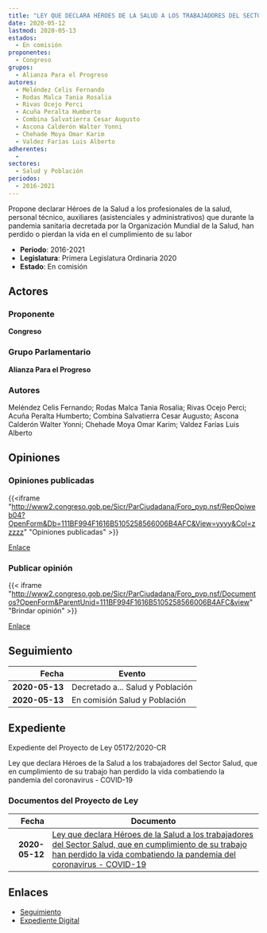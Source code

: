 ```yaml
---
title: "LEY QUE DECLARA HÉROES DE LA SALUD A LOS TRABAJADORES DEL SECTOR SALUD, QUE EN CUMPLIMIENTO DE SU TRABAJO HAN PERDIDO LA VIDA COMBATIENDO LA PANDEMIA DEL CORONAVIRUS -COVID-19"
date: 2020-05-12
lastmod: 2020-05-13
estados: 
  - En comisión
proponentes: 
  - Congreso
grupos: 
  - Alianza Para el Progreso
autores: 
  - Meléndez Celis Fernando
  - Rodas Malca Tania Rosalia
  - Rivas Ocejo Perci
  - Acuña Peralta Humberto
  - Combina Salvatierra Cesar Augusto
  - Ascona Calderón Walter Yonni
  - Chehade Moya Omar Karim
  - Valdez Farías Luis Alberto
adherentes: 
  - 
sectores: 
  - Salud y Población
periodos: 
  - 2016-2021
---
```


Propone declarar Héroes de la Salud a los profesionales de la salud, personal técnico, auxiliares (asistenciales y administrativos) que durante la pandemia sanitaria decretada por la Organización Mundial de la Salud, han perdido o pierdan la vida en el cumplimiento de su labor

- **Periodo**: 2016-2021
- **Legislatura**: Primera Legislatura Ordinaria 2020
- **Estado**: En comisión

## Actores

### Proponente

**Congreso**

### Grupo Parlamentario

**Alianza Para el Progreso**

### Autores

Meléndez Celis Fernando; Rodas Malca Tania Rosalia; Rivas Ocejo Perci; Acuña Peralta Humberto; Combina Salvatierra Cesar Augusto; Ascona Calderón Walter Yonni; Chehade Moya Omar Karim; Valdez Farías Luis Alberto


## Opiniones

### Opiniones publicadas

{{<iframe "http://www2.congreso.gob.pe/Sicr/ParCiudadana/Foro_pvp.nsf/RepOpiweb04?OpenForm&Db=111BF994F1616B5105258566006B4AFC&View=yyyy&Col=zzzzz" "Opiniones publicadas" >}}

[Enlace](http://www2.congreso.gob.pe/Sicr/ParCiudadana/Foro_pvp.nsf/RepOpiweb04?OpenForm&Db=111BF994F1616B5105258566006B4AFC&View=yyyy&Col=zzzzz)
### Publicar opinión

{{< iframe "http://www2.congreso.gob.pe/Sicr/ParCiudadana/Foro_pvp.nsf/Documentos?OpenForm&ParentUnid=111BF994F1616B5105258566006B4AFC&view" "Brindar opinión" >}}

[Enlace](http://www2.congreso.gob.pe/Sicr/ParCiudadana/Foro_pvp.nsf/Documentos?OpenForm&ParentUnid=111BF994F1616B5105258566006B4AFC&view)

## Seguimiento

| Fecha | Evento |
|------:|--------|
| **2020-05-13** | Decretado a... Salud y Población|
| **2020-05-13** | En comisión Salud y Población|


## Expediente

Expediente del Proyecto de Ley 05172/2020-CR

Ley que declara Héroes de la Salud a los trabajadores del Sector Salud, que en cumplimiento de su trabajo han perdido la vida combatiendo la pandemia del coronavirus - COVID-19


### Documentos del Proyecto de Ley

| Fecha | Documento |
|------:|--------|
| **2020-05-12** | [Ley que declara Héroes de la Salud a los trabajadores del Sector Salud, que en cumplimiento de su trabajo han perdido la vida combatiendo la pandemia del coronavirus - COVID-19](http://www.leyes.congreso.gob.pe/Documentos/2016_2021/Proyectos_de_Ley_y_de_Resoluciones_Legislativas/PL05172-20200512.pdf) |

## Enlaces 

- [Seguimiento](http://www2.congreso.gob.pehttp://www2.congreso.gob.pe/Sicr/TraDocEstProc/CLProLey2016.nsf/f7fff46988ca05b1052578e100829cc7/78d3f5219cf9ba9f0525856600733685?OpenDocument)
- [Expediente Digital](http://www2.congreso.gob.pehttp://www2.congreso.gob.pe/Sicr/TraDocEstProc/CLProLey2016.nsf/f7fff46988ca05b1052578e100829cc7/78d3f5219cf9ba9f0525856600733685?OpenDocument&Click=05257FB7005EB655.eb71d0cf91d8294e05256cdf006b5706/$Body/0.1C6C)
